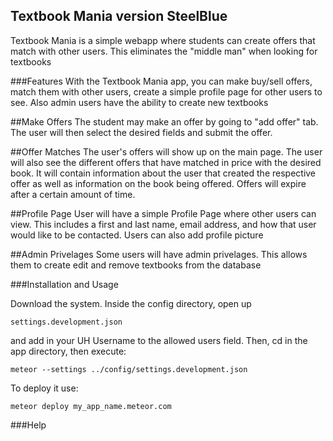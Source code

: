 ## Textbook Mania version SteelBlue

Textbook Mania is a simple webapp where students can create offers that match with other users. This eliminates the "middle man" when looking for textbooks

###Features
With the Textbook Mania app, you can make buy/sell offers, match them with other users, create a simple profile page for other users to see. Also admin users have the ability to create new textbooks

##Make Offers
The student may make an offer by going to "add offer" tab. The user will then select the desired fields and submit the offer. 

##Offer Matches
The user's offers will show up on the main page. The user will also see the different offers that have matched in price with the desired book. It will contain information about the user that created the respective offer as well as information on the book being offered. Offers will expire after a certain amount of time.

##Profile Page
User will have a simple Profile Page where other users can view. This includes a first and last name, email address, and how that user would like to be contacted. Users can also add profile picture

##Admin Privelages
Some users will have admin privelages. This allows them to create edit and remove textbooks from the database 

###Installation and Usage

Download the system. Inside the config directory, open up
```
settings.development.json
```
and add in your UH Username to the allowed users field. Then, cd in the app directory, then execute:

```
meteor --settings ../config/settings.development.json
```

To deploy it use: 
```
meteor deploy my_app_name.meteor.com
```

###Help

